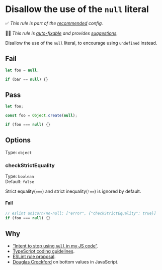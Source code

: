 # Disallow the use of the `null` literal

<!-- Do not manually modify RULE_NOTICE part -->
<!-- RULE_NOTICE_START -->
✅ *This rule is part of the [recommended](https://github.com/sindresorhus/eslint-plugin-unicorn#recommended-config) config.*

🔧💡 *This rule is [auto-fixable](https://eslint.org/docs/user-guide/command-line-interface#fixing-problems) and provides [suggestions](https://eslint.org/docs/developer-guide/working-with-rules#providing-suggestions).*
<!-- RULE_NOTICE_END -->

Disallow the use of the `null` literal, to encourage using `undefined` instead.

## Fail

```js
let foo = null;
```

```js
if (bar == null) {}
```

## Pass

```js
let foo;
```

```js
const foo = Object.create(null);
```

```js
if (foo === null) {}
```

## Options

Type: `object`

### checkStrictEquality

Type: `boolean`\
Default: `false`

Strict equality(`===`) and strict inequality(`!==`) is ignored by default.

#### Fail

```js
// eslint unicorn/no-null: ["error", {"checkStrictEquality": true}]
if (foo === null) {}
```

## Why

- [“Intent to stop using `null` in my JS code”](https://github.com/sindresorhus/meta/issues/7).
- [TypeScript coding guidelines](https://github.com/Microsoft/TypeScript/wiki/Coding-guidelines#null-and-undefined).
- [ESLint rule proposal](https://github.com/eslint/eslint/issues/6701).
- [Douglas Crockford](https://www.youtube.com/watch?v=PSGEjv3Tqo0&t=9m21s) on bottom values in JavaScript.
